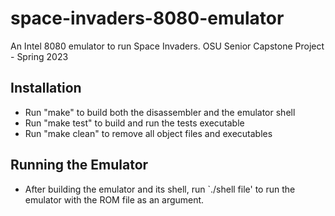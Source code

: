 # space-invaders-8080-emulator
An Intel 8080 emulator to run Space Invaders. OSU Senior Capstone Project - Spring 2023

## Installation
- Run "make" to build both the disassembler and the emulator shell
- Run "make test" to build and run the tests executable
- Run "make clean" to remove all object files and executables

## Running the Emulator
- After building the emulator and its shell, run `./shell file' to run the emulator with the ROM file as an argument.